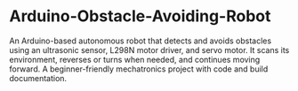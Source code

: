 # Arduino-Obstacle-Avoiding-Robot
An Arduino-based autonomous robot that detects and avoids obstacles using an ultrasonic sensor, L298N motor driver, and servo motor. It scans its environment, reverses or turns when needed, and continues moving forward. A beginner-friendly mechatronics project with code and build documentation.
